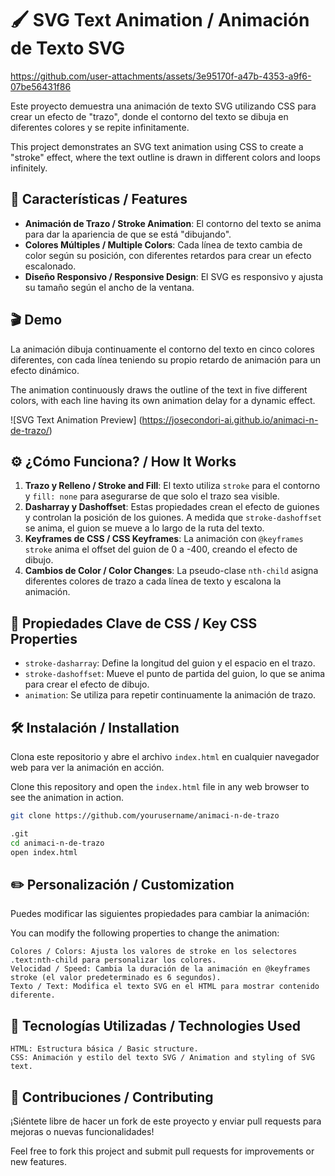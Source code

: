 # 🖌️ SVG Text Animation / Animación de Texto SVG


https://github.com/user-attachments/assets/3e95170f-a47b-4353-a9f6-07be56431f86



Este proyecto demuestra una animación de texto SVG utilizando CSS para crear un efecto de "trazo", donde el contorno del texto se dibuja en diferentes colores y se repite infinitamente.

This project demonstrates an SVG text animation using CSS to create a "stroke" effect, where the text outline is drawn in different colors and loops infinitely.

## 🚀 Características / Features

- **Animación de Trazo / Stroke Animation**: El contorno del texto se anima para dar la apariencia de que se está "dibujando".
- **Colores Múltiples / Multiple Colors**: Cada línea de texto cambia de color según su posición, con diferentes retardos para crear un efecto escalonado.
- **Diseño Responsivo / Responsive Design**: El SVG es responsivo y ajusta su tamaño según el ancho de la ventana.

## 🎬 Demo

La animación dibuja continuamente el contorno del texto en cinco colores diferentes, con cada línea teniendo su propio retardo de animación para un efecto dinámico.

The animation continuously draws the outline of the text in five different colors, with each line having its own animation delay for a dynamic effect.

![SVG Text Animation Preview] (https://josecondori-ai.github.io/animaci-n-de-trazo/)

## ⚙️ ¿Cómo Funciona? / How It Works

1. **Trazo y Relleno / Stroke and Fill**: El texto utiliza `stroke` para el contorno y `fill: none` para asegurarse de que solo el trazo sea visible.
2. **Dasharray y Dashoffset**: Estas propiedades crean el efecto de guiones y controlan la posición de los guiones. A medida que `stroke-dashoffset` se anima, el guion se mueve a lo largo de la ruta del texto.
3. **Keyframes de CSS / CSS Keyframes**: La animación con `@keyframes stroke` anima el offset del guion de 0 a -400, creando el efecto de dibujo.
4. **Cambios de Color / Color Changes**: La pseudo-clase `nth-child` asigna diferentes colores de trazo a cada línea de texto y escalona la animación.

## 🔑 Propiedades Clave de CSS / Key CSS Properties

- `stroke-dasharray`: Define la longitud del guion y el espacio en el trazo.
- `stroke-dashoffset`: Mueve el punto de partida del guion, lo que se anima para crear el efecto de dibujo.
- `animation`: Se utiliza para repetir continuamente la animación de trazo.

## 🛠️ Instalación / Installation

Clona este repositorio y abre el archivo `index.html` en cualquier navegador web para ver la animación en acción.

Clone this repository and open the `index.html` file in any web browser to see the animation in action.

```bash
git clone https://github.com/yourusername/animaci-n-de-trazo

.git
cd animaci-n-de-trazo
open index.html
```

## ✏️ Personalización / Customization

Puedes modificar las siguientes propiedades para cambiar la animación:

You can modify the following properties to change the animation:

    Colores / Colors: Ajusta los valores de stroke en los selectores .text:nth-child para personalizar los colores.
    Velocidad / Speed: Cambia la duración de la animación en @keyframes stroke (el valor predeterminado es 6 segundos).
    Texto / Text: Modifica el texto SVG en el HTML para mostrar contenido diferente.

## 🧰 Tecnologías Utilizadas / Technologies Used

    HTML: Estructura básica / Basic structure.
    CSS: Animación y estilo del texto SVG / Animation and styling of SVG text.

## 🤝 Contribuciones / Contributing

¡Siéntete libre de hacer un fork de este proyecto y enviar pull requests para mejoras o nuevas funcionalidades!

Feel free to fork this project and submit pull requests for improvements or new features.

